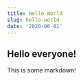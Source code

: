 ```yaml
---
title: Hello World
slug: hello-world
date: '2020-06-01'
---
```


## Hello everyone!

This is some markdown!
